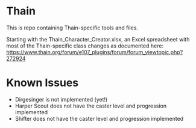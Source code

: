 # Thain

This is repo containing Thain-specific tools and files.

Starting with the Thain_Character_Creator.xlsx, an Excel spreadsheet with most of the Thain-specific class changes as documented here: https://www.thain.org/forum/e107_plugins/forum/forum_viewtopic.php?272924

# Known Issues

- Dirgesinger is not implemented (yet!)
- Harper Scout does not have the caster level and progression implemented
- Shifter does not have the caster level and progression implemented

